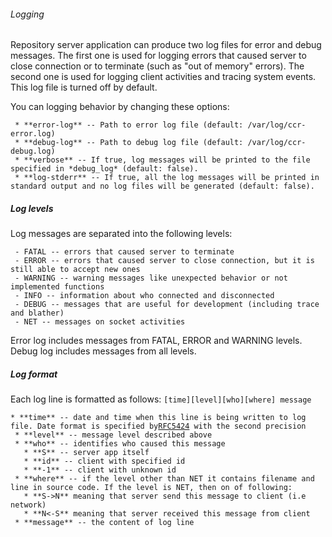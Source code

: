 ###### Logging

Repository server application can produce two log files for error and
debug messages. The first one is used for logging errors that caused
server to close connection or to terminate (such as \"out of memory\"
errors). The second one is used for logging client activities and
tracing system events. This log file is turned off by default.

You can logging behavior by changing these options:

` * **error-log** -- Path to error log file (default: /var/log/ccr-error.log)`\
` * **debug-log** -- Path to debug log file (default: /var/log/ccr-debug.log)`\
` * **verbose** -- If true, log messages will be printed to the file specified in *debug_log* (default: false).`\
` * **log-stderr** -- If true, all the log messages will be printed in standard output and no log files will be generated (default: false).`

##### Log levels

Log messages are separated into the following levels:

` - FATAL -- errors that caused server to terminate`\
` - ERROR -- errors that caused server to close connection, but it is still able to accept new ones`\
` - WARNING -- warning messages like unexpected behavior or not implemented functions`\
` - INFO -- information about who connected and disconnected`\
` - DEBUG -- messages that are useful for development (including trace and blather)`\
` - NET -- messages on socket activities`

Error log includes messages from FATAL, ERROR and WARNING levels. Debug
log includes messages from all levels.

##### Log format

Each log line is formatted as follows:
`[time][level][who][where] message`

` * **time** -- date and time when this line is being written to log file. Date format is specified by `[`RFC5424`](https://tools.ietf.org/html/rfc5424#section-6.2.3)` with the second precision`\
` * **level** -- message level described above`\
` * **who** -- identifies who caused this message`\
`   * **S** -- server app itself`\
`   * **id** -- client with specified id`\
`   * **-1** -- client with unknown id`\
` * **where** -- if the level other than NET it contains filename and line in source code. If the level is NET, then on of following:`\
`   * **S->N** meaning that server send this message to client (i.e network)`\
`   * **N<-S** meaning that server received this message from client`\
` * **message** -- the content of log line`
